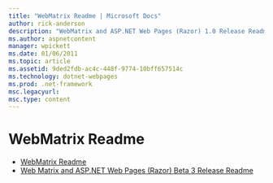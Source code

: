 ```yaml
---
title: "WebMatrix Readme | Microsoft Docs"
author: rick-anderson
description: "WebMatrix and ASP.NET Web Pages (Razor) 1.0 Release Readme"
ms.author: aspnetcontent
manager: wpickett
ms.date: 01/06/2011
ms.topic: article
ms.assetid: 9ded2fdb-ac4c-448f-9774-10bff657514c
ms.technology: dotnet-webpages
ms.prod: .net-framework
msc.legacyurl: 
msc.type: content
---
```

WebMatrix Readme
====================
- [WebMatrix Readme](overview.md)
- [Web Matrix and ASP.NET Web Pages (Razor) Beta 3 Release Readme](beta3.md)
